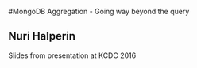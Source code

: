 #MongoDB Aggregation - Going way beyond the query
## Nuri Halperin

Slides from presentation at KCDC 2016
